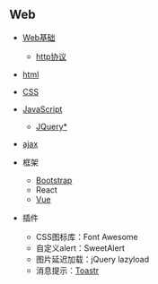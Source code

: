 ## Web

- [Web基础](Basic_of_Web.md)
	- [http协议](http_protocol.md)
- [html](html.md)
- [CSS](CSS.md)
- [JavaScript](JavaScript.md)
	- [JQuery\*](jQuery.md)
- [ajax](Ajax.md)

- 框架
	- [Bootstrap](Bootstrap.md)
	- React
	- [Vue](Vue.md)

- 插件
	- CSS图标库：Font Awesome
	- 自定义alert：SweetAlert
	- 图片延迟加载：jQuery lazyload
	- 消息提示：[Toastr](Toastr)

